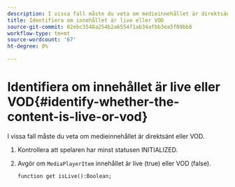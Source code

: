 ```yaml
---
description: I vissa fall måste du veta om medieinnehållet är direktsänt eller VOD.
title: Identifiera om innehållet är live eller VOD
source-git-commit: 02ebc3548a254b2a6554f1ab34afbb3ea5f09bb8
workflow-type: tm+mt
source-wordcount: '67'
ht-degree: 0%

---
```


# Identifiera om innehållet är live eller VOD{#identify-whether-the-content-is-live-or-vod}

I vissa fall måste du veta om medieinnehållet är direktsänt eller VOD.

1. Kontrollera att spelaren har minst statusen INITIALIZED.
1. Avgör om `MediaPlayerItem` innehållet är live (true) eller VOD (false).

   ```
   function get isLive():Boolean;
   ```
